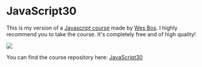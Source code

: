 # JavaScript30

This is my version of a [Javascript course](https://javascript30.com) made by [Wes Bos](https://github.com/wesbos). I highly recommend you to take the course. It's completely free and of high quality!

![](https://javascript30.com/images/JS3-social-share.png)

You can find the course repository here: [JavaScript30](https://github.com/wesbos/JavaScript30)
